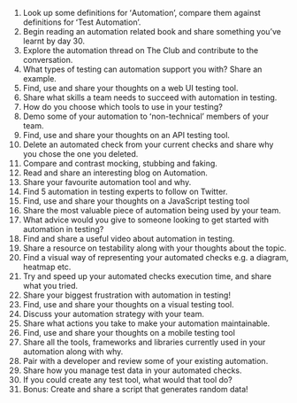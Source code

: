 1. Look up some definitions for ʻAutomationʼ, compare them against definitions for ʻTest Automationʼ.  
2. Begin reading an automation related book and share something youʼve learnt by day 30.  
3. Explore the automation thread on The Club and contribute to the conversation.  
4. What types of testing can automation support you with? Share an example.  
5. Find, use and share your thoughts on a web UI testing tool.  
6. Share what skills a team needs to succeed with automation in testing.  
7. How do you choose which tools to use in your testing?  
8. Demo some of your automation to ʻnon-technicalʼ members of your team.  
9. Find, use and share your thoughts on an API testing tool.  
10. Delete an automated check from your current checks and share why you chose the one you deleted.  
11. Compare and contrast mocking, stubbing and faking.  
12. Read and share an interesting blog on Automation.  
13. Share your favourite automation tool and why.  
14. Find 5 automation in testing experts to follow on Twitter. 
15. Find, use and share your thoughts on a JavaScript testing tool 
16. Share the most valuable piece of automation being used by your team.  
17. What advice would you give to someone looking to get started with automation in testing?  
18. Find and share a useful video about automation in testing.  
19. Share a resource on testability along with your thoughts about the topic.  
20. Find a visual way of representing your automated checks e.g. a diagram, heatmap etc.  
21. Try and speed up your automated checks execution time, and share what you tried.  
22. Share your biggest frustration with automation in testing!  
23. Find, use and share your thoughts on a visual testing tool.  
24. Discuss your automation strategy with your team.  
25. Share what actions you take to make your automation maintainable.  
26. Find, use and share your thoughts on a mobile testing tool  
27. Share all the tools, frameworks and libraries currently used in your automation along with why.  
28. Pair with a developer and review some of your existing automation.  
29. Share how you manage test data in your automated checks.  
30. If you could create any test tool, what would that tool do?  
31. Bonus: Create and share a script that generates random data! 